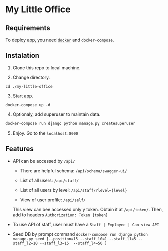 # My Little Office

## Requirements

To deploy app, you need [`docker`](https://docs.docker.com/engine/install/) and `docker-compose`.

## Instalation

1. Clone this repo to local machine.

2. Change directory.

`cd ./my-little-office`

3. Start app.

`docker-compose up -d`

4. Optionaly, add superuser to maintain data.

`docker-compose run django python manage.py createsuperuser`

5. Enjoy. Go to the `localhost:8000`

## Features

* API can be accessed by `/api/`

    * There are helpful schema: `/api/schema/swagger-ui/`

    * List of all users: `/api/staff/`

    * List of all users by level: `/api/staff/?level={level}`

    * View of user profile: `/api/self/`

    This view can bee accessed only y token. Obtain it at `/api/token/`. Then, add to headers `Authorization: Token {token}`

* To use API of staff, user must have a `Staff | Employee | Can view API`

* Seed DB by prompt command `docker-compose run django python manage.py seed [--position=15 --staff_l0=1 --staff_l1=5 --staff_l2=10 --staff_l3=15  --staff_l4=50 ]`


